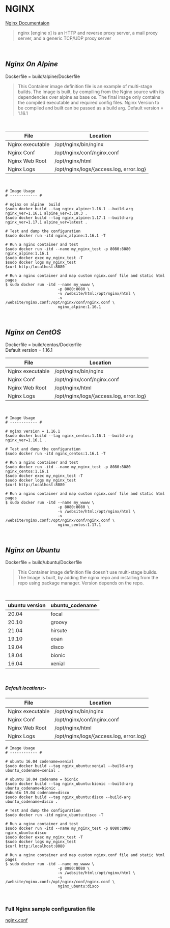 # NGINX
[Nginx Documentaion](https:/nginx.org/en/docs/)
>nginx [engine x] is an HTTP and reverse proxy server, a mail proxy server, and a generic TCP/UDP proxy server

</br>

## *Nginx On Alpine*
Dockerfile = build/alpine/Dockerfile
</br>
>This Container image definition file is an example of multi-stage builds. 
The Image is built, by compiling from the Nginx source with its dependencies over alpine as base os. 
The final image only contains the compiled executable and  required config files.
Nginx Version to be compiled and  built can be passed as a build arg. Default version = 1.16.1
>

</br>

| File | Location |
| ---- | -------- |
| Nginx executable | /opt/nginx/bin/nginx |
| Nginx Conf | /opt/nginx/conf/nginx.conf |
| Nginx Web Root | /opt/nginx/html |
| Nginx Logs | /opt/nginx/logs/{access.log, error.log} |

</br>

```` 	
# Image Usage
# ------------ #

# nginx on alpine  build 
$sudo docker build --tag nginx_alpine:1.16.1 --build-arg nginx_ver=1.16.1 alpine_ver=3.10.3 .
$sudo docker build --tag nginx_alpine:1.17.1 --build-arg nginx_ver=1.17.1 alpine_ver=latest .

# Test and dump the configuration
$sudo docker run -itd nginx_alpine:1.16.1 -T

# Run a nginx container and test
$sudo docker run -itd --name my_nginx_test -p 8080:8080 nginx_alpine:1.16.1
$sudo docker exec my_nginx_test -T
$sudo docker logs my_nginx_test
$curl http:/localhost:8080 

# Run a nginx container and map custom nginx.conf file and static html pages
$ sudo docker run -itd --name my_wwww \
                       -p 8080:8080 \
					   -v /website/html:/opt/nginx/html \
					   -v /website/nginx.conf:/opt/nginx/conf/nginx.conf \
					   nginx_alpine:1.16.1

````

</br>

## *Nginx  on CentOS*

Dockerfile = build/centos/Dockerfile
</br>
Default version = 1.16.1

| File | Location |
| ---- | -------- |
| Nginx executable | /opt/nginx/bin/nginx |
| Nginx Conf | /opt/nginx/conf/nginx.conf |
| Nginx Web Root | /opt/nginx/html |
| Nginx Logs | /opt/nginx/logs/{access.log, error.log} |

</br>

```` 	
# Image Usage
# ------------ #

# nginx version = 1.16.1
$sudo docker build --tag nginx_centos:1.16.1 --build-arg nginx_ver=1.16.1 .

# Test and dump the configuration
$sudo docker run -itd nginx_centos:1.16.1 -T

# Run a nginx container and test
$sudo docker run -itd --name my_nginx_test -p 8080:8080 nginx_centos:1.16.1
$sudo docker exec my_nginx_test -T
$sudo docker logs my_nginx_test
$curl http:/localhost:8080 

# Run a nginx container and map custom nginx.conf file and static html pages
$ sudo docker run -itd --name my_wwww \
                       -p 8080:8080 \
					   -v /website/html:/opt/nginx/html \
					   -v /website/nginx.conf:/opt/nginx/conf/nginx.conf \
					   nginx_centos:1.17.1

````

</br>

## *Nginx on Ubuntu*
Dockerfile = build/ubuntu/Dockerfile
</br>

>This Container image definition file doesn't use multi-stage builds. 
The Image is built, by adding the nginx repo and installing from the repo using package manager.
Version depends on the repo.
>
</br>

| ubuntu version | ubuntu_codename  |
| -------------- | ---------------- |
|   20.04        | focal            |
|   20.10        | groovy           |
|   21.04        | hirsute          |
|   19.10        | eoan             |
|   19.04        | disco            |
|   18.04        | bionic           |
|   16.04        | xenial           |


</br>

##### Default locations:-
| File | Location |
| ---- | -------- |
| Nginx executable | /opt/nginx/bin/nginx |
| Nginx Conf | /opt/nginx/conf/nginx.conf |
| Nginx Web Root | /opt/nginx/html |
| Nginx Logs | /opt/nginx/logs/{access.log, error.log} |

>

```` 	
# Image Usage
# ------------ #

# ubuntu 16.04 codename=xenial
$sudo docker build --tag nginx_ubuntu:xenial --build-arg ubuntu_codename=xenial .

# ubuntu 18.04 codename = bionic
$sudo docker build --tag nginx_ubuntu:bionic --build-arg ubuntu_codename=bionic .
#ubuntu 19.04 codename=disco
$sudo docker build --tag nginx_ubuntu:disco --build-arg ubuntu_codename=disco .

# Test and dump the configuration
$sudo docker run -itd nginx_ubuntu:disco -T

# Run a nginx container and test
$sudo docker run -itd --name my_nginx_test -p 8080:8080 nginx_ubuntu:disco
$sudo docker exec my_nginx_test -T
$sudo docker logs my_nginx_test
$curl http:/localhost:8080 

# Run a nginx container and map custom nginx.conf file and static html pages
$ sudo docker run -itd --name my_wwww \
                       -p 8080:8080 \
					   -v /website/html:/opt/nginx/html \
					   -v /website/nginx.conf:/opt/nginx/conf/nginx.conf \
					   nginx_ubuntu:disco

````

</br>



### Full Nginx sample configuration file
[nginx.conf](https:/www.nginx.com/resources/wiki/start/topics/examples/full/)

